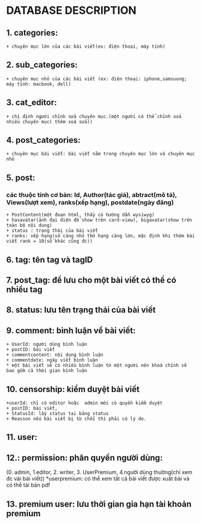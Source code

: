 # DATABASE DESCRIPTION

## 1. categories: 
	+ chuyên mục lớn của các bài viết(ex: điện thoại, máy tính)

## 2. sub_categories: 
	+ chuyên mục nhỏ của các bài viết (ex: điện thoại: iphone,samsuung; máy tính: macbook, dell)

## 3. cat_editor:
	+ chỉ định người chỉnh sửa chuyên mục.(một người có thể chỉnh sửa nhiều chuyên mục( thêm xoá sửa))

## 4. post_categories:
	+ chuyên mục bài viết: bài viết nằm trong chuyên mục lớn và chuyên mục nhỏ

## 5. post:
  ### các thuộc tính cơ bản: Id, Author(tác giả), abtract(mô tả), Views(lượt xem), ranks(xếp hạng), postdate(ngày đăng)
	+ PostContent(một đoạn html, thầy có hướng dẫn wysiwyg)
	+ hasavatar(ảnh đại diện để show trên card-view), bigavatar(show trên toàn bộ nội dung)
	+ status : trạng thái của bài viết
	+ ranks: xếp hạng(số càng nhỏ thứ hạng càng lớn, mặc định khi thêm bài viết rank = 10(số khác cũng đc))

## 6. tag: tên tag và tagID

## 7. post_tag: để lưu cho một bài viết có thể có nhiều tag

## 8. status: lưu tên trạng thái của bài viết

## 9. comment: bình luận về bài viết:
	+ UserId: người dùng bình luận
	+ postID: bài viết
	+ commentcontent: nội dung bình luận
	+ commentdate: ngày viết bình luận
	* một bài viết sẽ có nhiều bình luận từ một người nên khoá chính sẽ bao gồm cả thời gian bình luận

## 10. censorship: kiểm duyệt bài viết
	+userId: chỉ có editor hoặc  admin mới có quyền kiểm duyệt
	+ postID: bài viết,
	+ StatusId: lấy status tại bảng status
	+ Reasson nếu bài viết bị từ chối thì phải có lý do.

## 11. user:

## 12.: permission: phân quyền người dùng:
 (0. admin, 1.editor, 2. writer, 3. UserPremium, 4.người dùng thường(chỉ xem đc vài bài viết))
*userpremium: có thể xem tất cả bài viết được xuất bài và có thể tải bản pdf

## 13. premium user: lưu thời gian gia hạn tài khoản premium
	
	
	